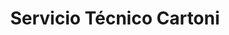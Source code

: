---
title: "Servicio Técnico Cartoni"
url: /vina-del-mar/servicio-tecnico-cartoni/
shop: Autowerkstatt
---